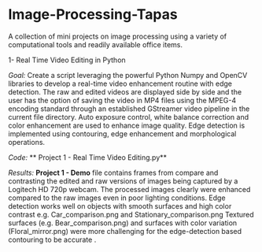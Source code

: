 # Image-Processing-Tapas
A collection of mini projects on image processing using a variety of computational tools and readily available office items.


1- Real Time Video Editing in Python

  _Goal:_ Create a script leveraging the powerful Python Numpy and OpenCV libraries to develop a real-time video enhancement routine with edge detection. The raw and edited videos are displayed side by side and the user has the option of saving the video in MP4 files using the MPEG-4 encoding standard through an established GStreamer video pipeline in the current file directory. Auto exposure control, white balance correction and color enhancement are used to enhance image quality. Edge detection is implemented using contouring, edge enhancement and morphological operations. 

  _Code:_ ** Project 1 - Real Time Video Editing.py**
  
  _Results:_ **Project 1 - Demo** file contains frames from compare and contrasting the edited and raw versions of images being captured by a Logitech HD 720p webcam. The processed images clearly were enhanced compared to the raw images even in poor lighting conditions. Edge detection works well on objects with smooth surfaces and high color contrast e.g. Car_comparison.png and Stationary_comparison.png Textured surfaces (e.g. Bear_comparison.png) and surfaces with color variation (Floral_mirror.png) were more challenging for the edge-detection based contouring to be accurate .
